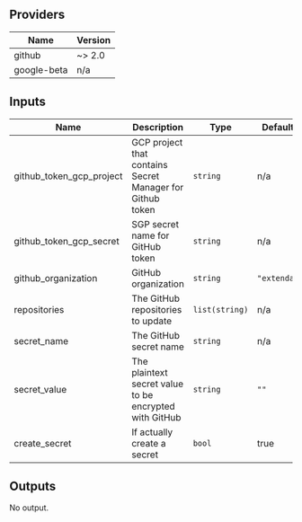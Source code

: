 ## Providers

| Name | Version |
|------|---------|
| github | ~> 2.0 |
| google-beta | n/a |

## Inputs

| Name | Description | Type | Default | Required |
|------|-------------|------|---------|:-----:|
| github\_token\_gcp\_project | GCP project that contains Secret Manager for Github token | `string` | n/a | yes |
| github_token_gcp_secret | SGP secret name for GitHub token | `string` | n/a | yes |
| github\_organization | GitHub organization | `string` | `"extenda"` | no |
| repositories | The GitHub repositories to update | `list(string)` | n/a | yes |
| secret\_name | The GitHub secret name | `string` | n/a | yes |
| secret\_value | The plaintext secret value to be encrypted with GitHub | `string` | `""` | no |
| create\_secret | If actually create a secret | `bool` | true | no |

## Outputs

No output.
